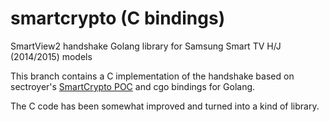 # smartcrypto (C bindings)

SmartView2 handshake Golang library for Samsung Smart TV H/J (2014/2015) models

This branch contains a C implementation of the handshake based on sectroyer's
[SmartCrypto POC](https://github.com/sectroyer/SmartCrypto/tree/master/SmartCrypto)
and cgo bindings for Golang.

The C code has been somewhat improved and turned into a kind of library.
